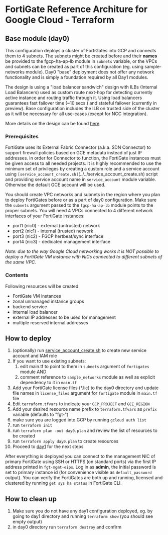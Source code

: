 # FortiGate Reference Architure for Google Cloud - Terraform
## Base module (day0)

This configuration deploys a cluster of FortiGates into GCP and connects them to 4 subnets. The subnets might be created before and their **names** be provided to the fgcp-ha-ap-lb module in `subnets` variable, or the VPCs and subnets can be created as part of this configuration (eg. using sample-networks module). Day0 "base" deployment does not offer any network functionality and is simply a foundation required by all Day1 modules.

The design is using a "load balancer sandwich" design with ILBs (Internal Load Balancers) used as custom route next-hop for detecting currently active instance and routing traffic through it. Using load balancers guarantees fast failover time (~10 secs.) and stateful failover (currently in preview). Base configuration includes the ILB on trusted side of the cluster as it will be necessary for all use-cases (except for NCC integration).

More details on the design can be found [here](../../ha.md).

### Prerequisites
FortiGate uses its External Fabric Connector (a.k.a. SDN Connector) to support firewall policies based on GCE metadata instead of just IP addresses. In order for Connector to function, the FortiGate instances must be given access to all needed projects. It is highly recommended to use the minimum set of privileges by creating a custom role and a service account using `[service_account_create.sh]`(../../service_account_create.sh) script and providing service account name in `service_account` module variable. Otherwise the default GCE account will be used.

You should create VPC networks and subnets in the region where you plan to deploy FortiGates before or as a part of day0 configuration. Make sure the `subnets` argument passed to the `fgcp-ha-ap-lb` module points to the proper subnets. You will need 4 VPCs connected to 4 different network interfaces of your FortiGate instances:
- port1 (nic0) - external (untrusted) network
- port2 (nic1) - internal (trusted) network
- port3 (nic2) - FGCP hertbeat/sync interface
- port4 (nic3) - dedicated management interface

*Note: due to the way Google Cloud networking works it is NOT possible to deploy a FortiGate VM instance with NICs connected to different subnets of the same VPC.*

### Contents
Following resources will be created:
- FortiGate VM instances
- zonal unmanaged instance groups
- backend service
- internal load balancer
- external IP addresses to be used for management
- multiple reserved internal addresses

## How to deploy
1. (optionally) run [service_account_create.sh](../../service_account_create.sh) to create new service account and IAM role
1. If you want to use existing subnets:
    1. edit main.tf to point to them in `subnets` argument of `fortigates` module AND
    1. comment reference to `sample_networks` module as well as explicit dependency to it in `main.tf`
1. Add your FortiGate license files (*.lic) to the day0 directory and update file names in `license_files` argument for `fortigate` module in `main.tf` file
1. Edit `terraform.tfvars` to indicate your `GCP_PROJECT` and `GCE_REGION`
1. Add your desired resource name prefix to `terraform.tfvars` as `prefix` variable (defaults to "fgt-")
1. make sure you are logged into GCP by running `gcloud auth list`
1. run `terraform init`
1. run `terraform plan -out day0.plan` and review the list of resources to be created
1. run `terraform apply day0.plan` to create resources
1. Proceed to [day1](../day1) for the next steps

After everything is deployed you can connect to the management NIC of primary FortiGate using SSH or HTTPS (on standard ports) via the first IP address printed in `fgt-mgmt-eips`. Log in as **admin**, the initial password is set to primary instance id (for convenience visible as `default_password` output). You can verify the FortiGates are both up and running, licensed and clustered by running `get sys ha status` in FortiGate CLI.

## How to clean up
1. Make sure you do not have any day1 configuration deployed, eg. by going to day1 directory and running `terraform show` (you should see empty output)
1. in day0 directory run `terraform destroy` and confirm
